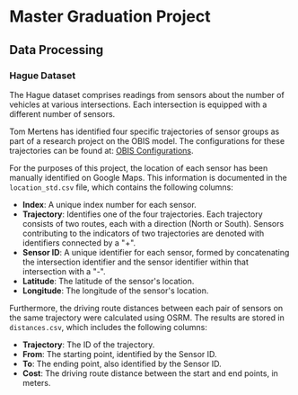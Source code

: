 # Master Graduation Project

## Data Processing

### Hague Dataset

The Hague dataset comprises readings from sensors about the number of vehicles at various intersections. Each intersection is equipped with a different number of sensors.

Tom Mertens has identified four specific trajectories of sensor groups as part of a research project on the OBIS model. The configurations for these trajectories can be found at: [OBIS Configurations](https://github.com/Tom-Mertens/OBIS/blob/main/configs.json).

For the purposes of this project, the location of each sensor has been manually identified on Google Maps. This information is documented in the `location_std.csv` file, which contains the following columns:
- **Index**: A unique index number for each sensor.
- **Trajectory**: Identifies one of the four trajectories. Each trajectory consists of two routes, each with a direction (North or South). Sensors contributing to the indicators of two trajectories are denoted with identifiers connected by a "+".
- **Sensor ID**: A unique identifier for each sensor, formed by concatenating the intersection identifier and the sensor identifier within that intersection with a "-".
- **Latitude**: The latitude of the sensor's location.
- **Longitude**: The longitude of the sensor's location.

Furthermore, the driving route distances between each pair of sensors on the same trajectory were calculated using OSRM. The results are stored in `distances.csv`, which includes the following columns:
- **Trajectory**: The ID of the trajectory.
- **From**: The starting point, identified by the Sensor ID.
- **To**: The ending point, also identified by the Sensor ID.
- **Cost**: The driving route distance between the start and end points, in meters.
